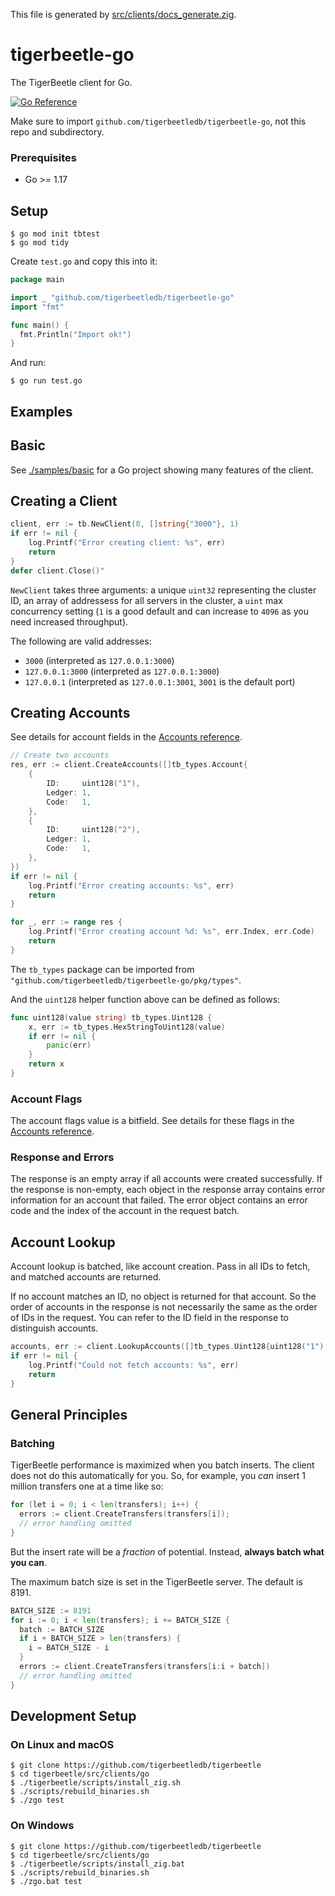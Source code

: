 This file is generated by
[src/clients/docs_generate.zig](/src/clients/docs_generate.zig).

# tigerbeetle-go

The TigerBeetle client for Go.

[![Go Reference](https://pkg.go.dev/badge/github.com/tigerbeetledb/tigerbeetle-go.svg)](https://pkg.go.dev/github.com/tigerbeetledb/tigerbeetle-go)

Make sure to import `github.com/tigerbeetledb/tigerbeetle-go`, not
this repo and subdirectory.

### Prerequisites

* Go >= 1.17

## Setup

```console
$ go mod init tbtest
$ go mod tidy
```

Create `test.go` and copy this into it:

```go
package main

import _ "github.com/tigerbeetledb/tigerbeetle-go"
import "fmt"

func main() {
  fmt.Println("Import ok!")
}
```

And run:

```console
$ go run test.go
```

## Examples

## Basic

See [./samples/basic](./samples/basic) for a Go project
showing many features of the client.

## Creating a Client

```go
client, err := tb.NewClient(0, []string{"3000"}, 1)
if err != nil {
	log.Printf("Error creating client: %s", err)
	return
}
defer client.Close()"
```

`NewClient` takes three arguments: a unique `uint32`
representing the cluster ID, an array of addressess for
all servers in the cluster, a `uint` max concurrency
setting (`1` is a good default and can increase to `4096`
as you need increased throughput).

The following are valid addresses:
* `3000` (interpreted as `127.0.0.1:3000`)
* `127.0.0.1:3000` (interpreted as `127.0.0.1:3000`)
* `127.0.0.1` (interpreted as `127.0.0.1:3001`, `3001` is the default port)

## Creating Accounts

See details for account fields in the [Accounts
reference](https://docs.tigerbeetle.com/reference/accounts).

```go
// Create two accounts
res, err := client.CreateAccounts([]tb_types.Account{
	{
		ID:     uint128("1"),
		Ledger: 1,
		Code:   1,
	},
	{
		ID:     uint128("2"),
		Ledger: 1,
		Code:   1,
	},
})
if err != nil {
	log.Printf("Error creating accounts: %s", err)
	return
}

for _, err := range res {
	log.Printf("Error creating account %d: %s", err.Index, err.Code)
	return
}
```

The `tb_types` package can be imported from `"github.com/tigerbeetledb/tigerbeetle-go/pkg/types"`.

And the `uint128` helper function above can be defined as follows:
```go
func uint128(value string) tb_types.Uint128 {
	x, err := tb_types.HexStringToUint128(value)
	if err != nil {
		panic(err)
	}
	return x
}
```

### Account Flags

The account flags value is a bitfield. See details for
these flags in the [Accounts
reference](https://docs.tigerbeetle.com/reference/accounts#flags).

### Response and Errors

The response is an empty array if all accounts were
created successfully. If the response is non-empty, each
object in the response array contains error information
for an account that failed. The error object contains an
error code and the index of the account in the request
batch.

## Account Lookup

Account lookup is batched, like account creation. Pass
in all IDs to fetch, and matched accounts are returned.

If no account matches an ID, no object is returned for
that account. So the order of accounts in the response is
not necessarily the same as the order of IDs in the
request. You can refer to the ID field in the response to
distinguish accounts.

```go
accounts, err := client.LookupAccounts([]tb_types.Uint128{uint128("1"), uint128("2")})
if err != nil {
	log.Printf("Could not fetch accounts: %s", err)
	return
}
```

## General Principles

### Batching

TigerBeetle performance is maximized when you batch
inserts. The client does not do this automatically for
you. So, for example, you *can* insert 1 million transfers
one at a time like so:

```go
for (let i = 0; i < len(transfers); i++) {
  errors := client.CreateTransfers(transfers[i]);
  // error handling omitted
}
```

But the insert rate will be a *fraction* of
potential. Instead, **always batch what you can**.

The maximum batch size is set in the TigerBeetle server. The default
is 8191.

```go
BATCH_SIZE := 8191
for i := 0; i < len(transfers); i += BATCH_SIZE {
  batch := BATCH_SIZE
  if i + BATCH_SIZE > len(transfers) {
    i = BATCH_SIZE - i
  }
  errors := client.CreateTransfers(transfers[i:i + batch])
  // error handling omitted
}
```

## Development Setup

### On Linux and macOS

```console
$ git clone https://github.com/tigerbeetledb/tigerbeetle
$ cd tigerbeetle/src/clients/go
$ ./tigerbeetle/scripts/install_zig.sh
$ ./scripts/rebuild_binaries.sh
$ ./zgo test
```

### On Windows

```console
$ git clone https://github.com/tigerbeetledb/tigerbeetle
$ cd tigerbeetle/src/clients/go
$ ./tigerbeetle/scripts/install_zig.bat
$ ./scripts/rebuild_binaries.sh
$ ./zgo.bat test
```

